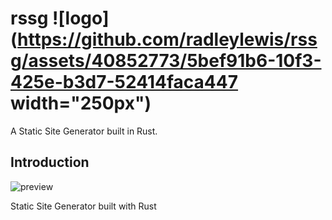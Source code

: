 # rssg ![logo](https://github.com/radleylewis/rssg/assets/40852773/5bef91b6-10f3-425e-b3d7-52414faca447 width="250px")


A Static Site Generator built in Rust. 

## Introduction




![preview](https://github.com/radleylewis/rssg/assets/40852773/181bee22-107a-4623-bc4c-b870071a8437)


Static Site Generator built with Rust
